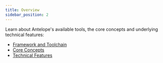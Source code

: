```yaml
---
title: Overview
sidebar_position: 2
---
```


Learn about Antelope's available tools, the core concepts and underlying technical features:

- [Framework and Toolchain](01_framework_and_toolchain.md)
- [Core Concepts](02_core_concepts.md)
- [Technical Features](03_technical_features.md)
